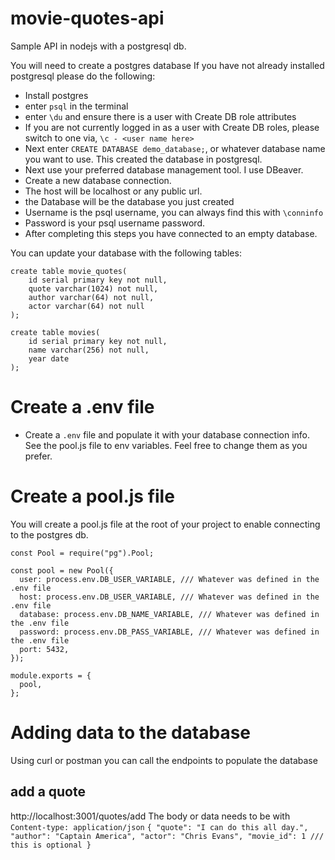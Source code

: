 # movie-quotes-api
Sample API in nodejs with a postgresql db. 

You will need to create a postgres database
If you have not already installed postgresql please do the following:
- Install postgres
- enter `psql` in the terminal
- enter `\du` and ensure there is a user with Create DB role attributes
- If you are not currently logged in as a user with Create DB roles, please switch to one via, `\c - <user name here>`
- Next enter `CREATE DATABASE demo_database;`, or whatever database name you want to use. This created the database in postgresql.
- Next use your preferred database management tool. I use DBeaver. 
- Create a new database connection. 
- The host will be localhost or any public url.
- the Database will be the database you just created
- Username is the psql username, you can always find this with `\conninfo`
- Password is your psql username password. 
- After completing this steps you have connected to an empty database. 

You can update your database with the following tables:
```
create table movie_quotes(
	id serial primary key not null,
	quote varchar(1024) not null,
	author varchar(64) not null,
	actor varchar(64) not null
);

create table movies(
	id serial primary key not null,
	name varchar(256) not null,
	year date
);
```

# Create a .env file
- Create a `.env` file and populate it with your database connection info. See the pool.js file to env variables. Feel free to change them as you prefer. 

# Create a pool.js file
You will create a pool.js file at the root of your project to enable connecting to the postgres db. 

```
const Pool = require("pg").Pool;

const pool = new Pool({
  user: process.env.DB_USER_VARIABLE, /// Whatever was defined in the .env file
  host: process.env.DB_USER_VARIABLE, /// Whatever was defined in the .env file
  database: process.env.DB_NAME_VARIABLE, /// Whatever was defined in the .env file
  password: process.env.DB_PASS_VARIABLE, /// Whatever was defined in the .env file
  port: 5432,
});

module.exports = {
  pool,
};
```


# Adding data to the database
Using curl or postman you can call the endpoints to populate the database
## add a quote
http://localhost:3001/quotes/add
The body or data needs to be with `Content-type: application/json`
`{
	"quote": "I can do this all day.",
	"author": "Captain America",
	"actor": "Chris Evans",
	"movie_id": 1 /// this is optional
}`

